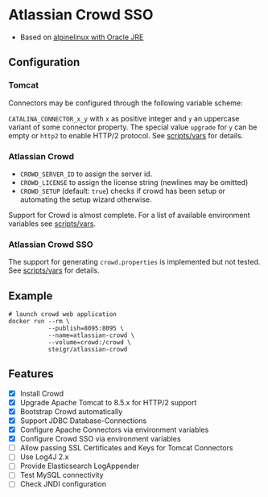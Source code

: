 # Atlassian Crowd SSO

- Based on [alpinelinux with Oracle JRE](http://hub.docker.com/r/anapsix/alpine-java)

## Configuration

### Tomcat

Connectors may be configured through the following variable scheme:

`CATALINA_CONNECTOR_x_y` with `x` as positive integer and `y` an uppercase variant of some connector property. The special value `upgrade` for `y` can be empty or `http2` to enable HTTP/2 protocol. See [scripts/vars](scripts/vars) for details.

### Atlassian Crowd

- `CROWD_SERVER_ID` to assign the server id.
- `CROWD_LICENSE` to assign the license string (newlines may be omitted)
- `CROWD_SETUP` (default: `true`) checks if crowd has been setup or automating the setup wizard otherwise.

Support for Crowd is almost complete. For a list of available environment variables see [scripts/vars](scripts/vars).

### Atlassian Crowd SSO

The support for generating `crowd.properties` is implemented but not tested. See [scripts/vars](scripts/vars) for details.

## Example

```shell
# launch crowd web application
docker run --rm \
           --publish=8095:8095 \
           --name=atlassian-crowd \
           --volume=crowd:/crowd \
           steigr/atlassian-crowd
```

## Features

- [x] Install Crowd
- [x] Upgrade Apache Tomcat to 8.5.x for HTTP/2 support
- [x] Bootstrap Crowd automatically
- [x] Support JDBC Database-Connections
- [x] Configure Apache Connectors via environment variables
- [x] Configure Crowd SSO via environment variables
- [ ] Allow passing SSL Certificates and Keys for Tomcat Connectors
- [ ] Use Log4J 2.x
- [ ] Provide Elasticsearch LogAppender
- [ ] Test MySQL connectivity
- [ ] Check JNDI configuration